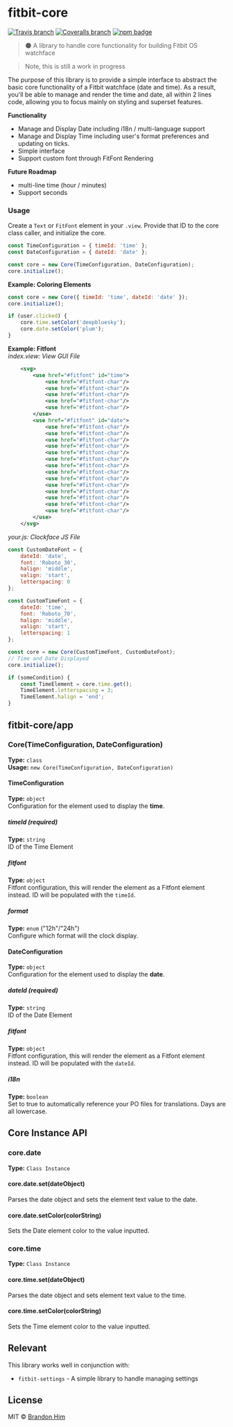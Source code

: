 # fitbit-core
[![Travis branch](https://img.shields.io/travis/brh55/fitbit-core/main.svg?style=flat-square)](https://travis-ci.com/brh55/fitbit-core) [![Coveralls branch](https://img.shields.io/coveralls/brh55/fitbit-core/master.svg?style=flat-square)](https://coveralls.io/github/brh55/fitbit-core) [![npm badge](https://img.shields.io/npm/dt/fitbit-core.svg?style=flat-square)](https://www.npmjs.com/package/fitbit-core)

> 🌑 A library to handle core functionality for building Fitbit OS watchface

> Note, this is still a work in progress

The purpose of this library is to provide a simple interface to abstract the basic core functionality of a Fitbit watchface (date and time). As a result, you'll be able to manage and render the time and date, all within 2 lines code, allowing you to focus mainly on styling and superset features.

**Functionality**
- Manage and Display Date including i18n / multi-language support
- Manage and Display Time including user's format preferences and updating on ticks.
- Simple interface
- Support custom font through FitFont Rendering

**Future Roadmap**
- multi-line time (hour / minutes)
- Support seconds

### Usage
Create a `Text` or `FitFont` element in your `.view`. Provide that ID to the core class caller, and initialize the core. 

```js
const TimeConfiguration = { timeId: 'time' };
const DateConfiguration = { dateId: 'date' };

const core = new Core(TimeConfiguration, DateConfiguration);
core.initialize();
```

**Example: Coloring Elements**
```js
const core = new Core({ timeId: 'time', dateId: 'date' });
core.initialize();

if (user.clicked) {
    core.time.setColor('deepbluesky');
    core.date.setColor('plum');
}
```

**Example: Fitfont** <br>
*index.view: View GUI File*
```xml
    <svg>
        <use href="#fitfont" id="time">
            <use href="#fitfont-char"/>
            <use href="#fitfont-char"/>
            <use href="#fitfont-char"/>
            <use href="#fitfont-char"/>
            <use href="#fitfont-char"/>
        </use>
        <use href="#fitfont" id="date">
            <use href="#fitfont-char"/>
            <use href="#fitfont-char"/>
            <use href="#fitfont-char"/>
            <use href="#fitfont-char"/>
            <use href="#fitfont-char"/>
            <use href="#fitfont-char"/>
            <use href="#fitfont-char"/>
            <use href="#fitfont-char"/>
            <use href="#fitfont-char"/>
            <use href="#fitfont-char"/>
            <use href="#fitfont-char"/>
            <use href="#fitfont-char"/>
            <use href="#fitfont-char"/>
            <use href="#fitfont-char"/>
        </use>
    </svg>
```
*your.js: Clockface JS File*
```js
const CustomDateFont = {
    dateId: 'date',
    font: 'Roboto_30',
    halign: 'middle',
    valign: 'start',
    letterspacing: 0
};

const CustomTimeFont = {
    dateId: 'time',
    font: 'Roboto_70',
    halign: 'middle',
    valign: 'start',
    letterspacing: 1
};

const core = new Core(CustomTimeFont, CustomDateFont);
// Time and Date Displayed
core.initialize();

if (someCondition) {
    const TimeElement = core.time.get();
    TimeElement.letterspacing = 3;
    TimeElement.halign = 'end';
}
```

## fitbit-core/app

### Core(TimeConfiguration, DateConfiguration)
**Type:** `class`<br>
**Usage:** `new Core(TimeConfiguration, DateConfiguration)`

#### TimeConfiguration
**Type:** `object`<br>
Configuration for the element used to display the **time**.

##### timeId *(required)*
**Type:** `string`<br>
ID of the Time Element

##### fitfont
**Type:** `object`<br>
Fitfont configuration, this will render the element as a Fitfont element instead. ID will be populated with the `timeId`.

##### format
**Type:** `enum` ("12h"/"24h")<br>
Configure which format will the clock display.

#### DateConfiguration
**Type:** `object`<br>
Configuration for the element used to display the **date**.

##### dateId *(required)*
**Type:** `string`<br>
ID of the Date Element

##### fitfont
**Type:** `object`<br>
Fitfont configuration, this will render the element as a Fitfont element instead. ID will be populated with the `dateId`.

##### i18n
**Type:** `boolean`<br>
Set to true to automatically reference your PO files for translations. Days are all lowercase.

## Core Instance API
### core.date
**Type:** `Class Instance`<br>

#### core.date.set(dateObject)
Parses the date object and sets the element text value to the date.

#### core.date.setColor(colorString)
Sets the Date element color to the value inputted.

### core.time
**Type:** `Class Instance`<br>

#### core.time.set(dateObject)
Parses the date object and sets element text value to the time.

#### core.time.setColor(colorString)
Sets the Time element color to the value inputted.

## Relevant
This library works well in conjunction with:

- `fitbit-settings` - A simple library to handle managing settings

## License
MIT © [Brandon Him](https://github.com/brh55/fitbit-core)
